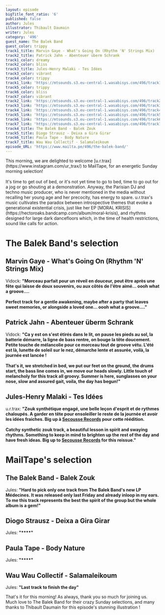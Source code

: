 ```yaml
---
layout: episode
bigTitle_font_ratio: '6'
published: false
author: Jules
illustrator: Thibault Daumain
writer: Jules
category: '496'
guest_name: The Balek Band
guest_color: trippy
track1_title: Marvin Gaye - What's Going On (Rhythm 'N' Strings Mix)
track2_title: Patrick Jahn - Abenteuer überm Schrank
track1_color: dreamy
track2_color: bliss
track3_title: Jules-Henry Malaki - Tes Idées
track3_color: vibrant
track4_color: trippy
track1_link: 'https://mtsounds.s3.eu-central-1.wasabisys.com/496/track1.mp3'
track5_color: trippy
track6_color: bliss
track7_color: vibrant
track2_link: 'https://mtsounds.s3.eu-central-1.wasabisys.com/496/track2.mp3'
track3_link: 'https://mtsounds.s3.eu-central-1.wasabisys.com/496/track3.mp3'
track4_link: 'https://mtsounds.s3.eu-central-1.wasabisys.com/496/track4.mp3'
track5_link: 'https://mtsounds.s3.eu-central-1.wasabisys.com/496/track5.mp3'
track6_link: 'https://mtsounds.s3.eu-central-1.wasabisys.com/496/track6.mp3'
track7_link: 'https://mtsounds.s3.eu-central-1.wasabisys.com/496/track7.mp3'
track4_title: The Balek Band - Balek Zouk
track5_title: Diogo Strausz - Deixa a Gira Girar
track6_title: Paula Tape - Body Nature
track7_title: Wau Wau Collectif - Salamaleikoum
episode_URL: 'https://www.mailta.pe/496/the-balek-band/'
---
```

<p id="introduction"> This morning, we are delighted to welcome [u.r.trax](https://www.instagram.com/ur_trax/) to MailTape, for an energetic Sunday morning selection!
<br><br>
It's time to get out of bed, or it's not yet time to go to bed, time to go out for a jog or go shouting at a demonstration. Anyway, the Parisian DJ and techno music producer, who is never mentioned in the media without recalling her young age and her precocity, has energy to spare. u.r.trax's music cultivates the paradox between introspective themes that evoke a generational existential crisis, just like her EP [MORAL KRISIS](https://hectoroaks.bandcamp.com/album/moral-krisis), and rhythms designed for large dark dancefloors which, in the time of health restrictions, sound like calls for action.
</p>


# The Balek Band's selection

## Marvin Gaye - What's Going On (Rhythm 'N' Strings Mix)
Vidock: **"**Morceau parfait pour un réveil en douceur, peut être après une fête qui laisse de doux souvenirs, ou aux côtés de l'être aimé... oooh what a groove....
<br><br>
Perfect track for a gentle awakening, maybe after a party that leaves sweet memories, or alongside a loved one... oooh what a groove....**"**

## Patrick Jahn - Abenteuer überm Schrank
Vidock: **"**Ca y est on s'est étirés dans le lit, on pause les pieds au sol, la batterie démarre, la ligne de bass rentre, on bouge la tête doucement. Petite touche de mélancolie pour ce morceau tout de groove vétu. L'été est là, lunette de soleil sur le nez, démarche lente et assurée, voilà, la journée est lancée !
<br><br>
That's it, we stretched in bed, we put our feet on the ground, the drums start, the bass line comes in, we move our heads slowly. Little touch of melancholy for this track all groovy. Summer is here, sunglasses on your nose, slow and assured gait, voila, the day has begun!**"**

## Jules-Henry Malaki - Tes Idées
u.r.trax: **"**Zouk synthétique engagé, une belle leçon d'esprit et de rythmes chaloupés. A garder en tête pour ensoleiller le reste de la journée et avoir les idées fraiches. Big up à [Secousse Records](https://bandcamp.com/secousse) pour cette réédition.
<br><br>
Catchy synthetic zouk track, a beautiful lesson in spirit and swaying rhythms. Something to keep in mind to brighten up the rest of the day and have fresh ideas. Big up to [Secousse Records](https://bandcamp.com/secousse) for this reissue.**"**


# MailTape's selection

## The Balek Band - Balek Zouk
Jules: **"**Hard to pick only one track from The Balek Band's new LP Médecines. It was released only last Friday and already inloop in my ears. To me this track represents the best the spirit of the group but the whole album is a gem!**"**

## Diogo Strausz - Deixa a Gira Girar
Jules: **"****"**

## Paula Tape - Body Nature
Jules: **"****"**

## Wau Wau Collectif - Salamaleikoum
Jules: **"**Last track to finish the day**"**


<p id="outroduction">That's it for this morning! As always, thank you so much for joining us. Much love to The Balek Band for their crazy Sunday selections, and many thanks to Thibault Daumain for this episode's stunning illustration !</p>

